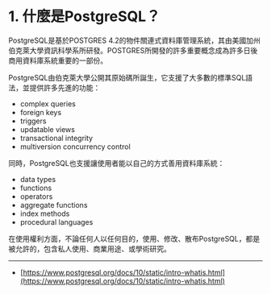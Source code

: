 # 1. 什麼是PostgreSQL？

PostgreSQL是基於POSTGRES 4.2的物件關連式資料庫管理系統，其由美國加州伯克萊大學資訊科學系所研發。POSTGRES所開發的許多重要概念成為許多日後商用資料庫系統重要的一部份。

PostgreSQL由伯克萊大學公開其原始碼所誕生，它支援了大多數的標準SQL語法，並提供許多先進的功能：

* complex queries
* foreign keys
* triggers
* updatable views
* transactional integrity
* multiversion concurrency control

同時，PostgreSQL也支援讓使用者能以自己的方式善用資料庫系統：

* data types
* functions
* operators
* aggregate functions
* index methods
* procedural languages

在使用權利方面，不論任何人以任何目的，使用、修改、散布PostgreSQL，都是被允許的，包含私人使用、商業用途、或學術研究。

---

* [https://www.postgresql.org/docs/10/static/intro-whatis.html](https://www.postgresql.org/docs/10/static/intro-whatis.html)



